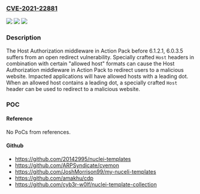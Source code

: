### [CVE-2021-22881](https://cve.mitre.org/cgi-bin/cvename.cgi?name=CVE-2021-22881)
![](https://img.shields.io/static/v1?label=Product&message=https%3A%2F%2Fgithub.com%2Frails%2Frails&color=blue)
![](https://img.shields.io/static/v1?label=Version&message=Fixed%20in%206.1.2.1%2C%206.0.3.5%20&color=brightgreen)
![](https://img.shields.io/static/v1?label=Vulnerability&message=Open%20Redirect%20(CWE-601)&color=brightgreen)

### Description

The Host Authorization middleware in Action Pack before 6.1.2.1, 6.0.3.5 suffers from an open redirect vulnerability. Specially crafted `Host` headers in combination with certain "allowed host" formats can cause the Host Authorization middleware in Action Pack to redirect users to a malicious website. Impacted applications will have allowed hosts with a leading dot. When an allowed host contains a leading dot, a specially crafted `Host` header can be used to redirect to a malicious website.

### POC

#### Reference
No PoCs from references.

#### Github
- https://github.com/20142995/nuclei-templates
- https://github.com/ARPSyndicate/cvemon
- https://github.com/JoshMorrison99/my-nuceli-templates
- https://github.com/amakhu/cdp
- https://github.com/cyb3r-w0lf/nuclei-template-collection

